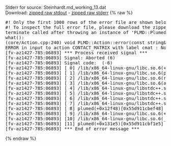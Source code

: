 Stderr for source:  Steinhardt.md_working_13.dat   
Download: [zipped raw stdout](Steinhardt.md_working_13.dat.plumed.stdout.txt.zip) - [zipped raw stderr](Steinhardt.md_working_13.dat.plumed.stderr.txt.zip) 
{% raw %}
<pre>
#! Only the first 1000 rows of the error file are shown below
#! To inspect the full error file, please download the zipped raw stderr file above
terminate called after throwing an instance of 'PLMD::Plumed::ExceptionError'
what():
(core/Action.cpp:240) void PLMD::Action::error(const string&) const
ERROR in input to action CONTACT_MATRIX with label cmat : No atoms have been read in
[fv-az1427-785:06893] *** Process received signal ***
[fv-az1427-785:06893] Signal: Aborted (6)
[fv-az1427-785:06893] Signal code:  (-6)
[fv-az1427-785:06893] [ 0] /lib/x86_64-linux-gnu/libc.so.6(+0x42520)[0x7f0c56642520]
[fv-az1427-785:06893] [ 1] /lib/x86_64-linux-gnu/libc.so.6(pthread_kill+0x12c)[0x7f0c566969fc]
[fv-az1427-785:06893] [ 2] /lib/x86_64-linux-gnu/libc.so.6(raise+0x16)[0x7f0c56642476]
[fv-az1427-785:06893] [ 3] /lib/x86_64-linux-gnu/libc.so.6(abort+0xd3)[0x7f0c566287f3]
[fv-az1427-785:06893] [ 4] /lib/x86_64-linux-gnu/libstdc++.so.6(+0xa2b9e)[0x7f0c56aa2b9e]
[fv-az1427-785:06893] [ 5] /lib/x86_64-linux-gnu/libstdc++.so.6(+0xae20c)[0x7f0c56aae20c]
[fv-az1427-785:06893] [ 6] /lib/x86_64-linux-gnu/libstdc++.so.6(+0xae277)[0x7f0c56aae277]
[fv-az1427-785:06893] [ 7] /lib/x86_64-linux-gnu/libstdc++.so.6(__cxa_rethrow+0x4b)[0x7f0c56aae52b]
[fv-az1427-785:06893] [ 8] plumed(+0x12f48)[0x55d911cbef48]
[fv-az1427-785:06893] [ 9] /lib/x86_64-linux-gnu/libc.so.6(+0x29d90)[0x7f0c56629d90]
[fv-az1427-785:06893] [10] /lib/x86_64-linux-gnu/libc.so.6(__libc_start_main+0x80)[0x7f0c56629e40]
[fv-az1427-785:06893] [11] plumed(+0x131e5)[0x55d911cbf1e5]
[fv-az1427-785:06893] *** End of error message ***
</pre>
{% endraw %}
